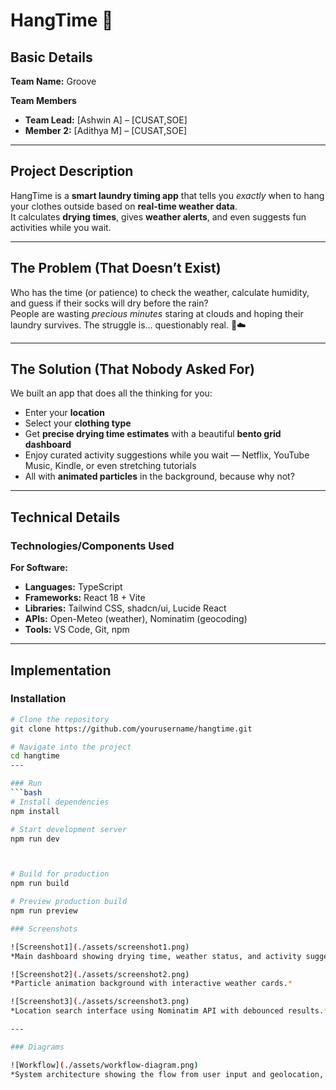 # HangTime 🎯

## Basic Details
**Team Name:** Groove

**Team Members**  
- **Team Lead:** [Ashwin A] – [CUSAT,SOE]  
- **Member 2:** [Adithya M] – [CUSAT,SOE]  

---

## Project Description
HangTime is a **smart laundry timing app** that tells you *exactly* when to hang your clothes outside based on **real-time weather data**.  
It calculates **drying times**, gives **weather alerts**, and even suggests fun activities while you wait.  

---

## The Problem (That Doesn’t Exist)
Who has the time (or patience) to check the weather, calculate humidity, and guess if their socks will dry before the rain?  
People are wasting *precious minutes* staring at clouds and hoping their laundry survives. The struggle is… questionably real. 🧦☁️  

---

## The Solution (That Nobody Asked For)
We built an app that does all the thinking for you:  
- Enter your **location**  
- Select your **clothing type**  
- Get **precise drying time estimates** with a beautiful **bento grid dashboard**  
- Enjoy curated activity suggestions while you wait — Netflix, YouTube Music, Kindle, or even stretching tutorials  
- All with **animated particles** in the background, because why not?  

---

## Technical Details

### Technologies/Components Used
**For Software:**  
- **Languages:** TypeScript  
- **Frameworks:** React 18 + Vite  
- **Libraries:** Tailwind CSS, shadcn/ui, Lucide React  
- **APIs:** Open-Meteo (weather), Nominatim (geocoding)  
- **Tools:** VS Code, Git, npm  

---

## Implementation  

### Installation
```bash
# Clone the repository
git clone https://github.com/yourusername/hangtime.git

# Navigate into the project
cd hangtime
---

### Run
```bash
# Install dependencies
npm install

# Start development server
npm run dev



# Build for production
npm run build

# Preview production build
npm run preview

### Screenshots

![Screenshot1](./assets/screenshot1.png)  
*Main dashboard showing drying time, weather status, and activity suggestions in a bento grid layout.*

![Screenshot2](./assets/screenshot2.png)  
*Particle animation background with interactive weather cards.*

![Screenshot3](./assets/screenshot3.png)  
*Location search interface using Nominatim API with debounced results.*

---

### Diagrams

![Workflow](./assets/workflow-diagram.png)  
*System architecture showing the flow from user input and geolocation, through weather API calls, to drying time calculation and activity suggestion rendering in the UI.*


